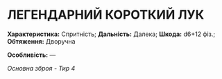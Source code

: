 ﻿# ЛЕГЕНДАРНИЙ КОРОТКИЙ ЛУК

**Характеристика:** Спритність; **Дальність:** Далека; **Шкода:** d6+12 фіз.; **Обтяження:** Дворучна

**Особливість:** —

*Основна зброя - Тир 4*
